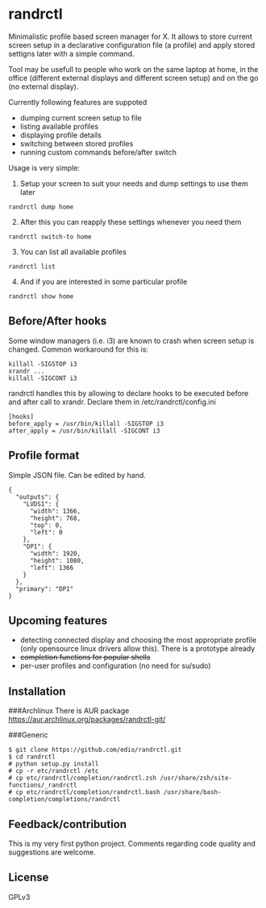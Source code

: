 randrctl
========

Minimalistic profile based screen manager for X. It allows to store current screen setup in a declarative configuration file (a profile) and apply stored settigns later with a simple command.

Tool may be usefull to people who work on the same laptop at home, in the office (different external displays and different screen setup) and on the go (no external display).

Currently following features are suppoted
* dumping current screen setup to file
* listing available profiles
* displaying profile details
* switching between stored profiles
* running custom commands before/after switch

Usage is very simple:

1. Setup your screen to suit your needs and dump settings to use them later

  ```randrctl dump home```

2. After this you can reapply these settings whenever you need them

  ```randrctl switch-to home```
  
3. You can list all available profiles

  ```randrctl list```
  
4. And if you are interested in some particular profile

  ```randrctl show home```
  

Before/After hooks
------------------

Some window managers (i.e. i3) are known to crash when screen setup is changed. Common workaround for this is:

```
killall -SIGSTOP i3
xrandr ...
killall -SIGCONT i3
```

randrctl handles this by allowing to declare hooks to be executed before and after call to xrandr. Declare them in /etc/randrctl/config.ini

```
[hooks]
before_apply = /usr/bin/killall -SIGSTOP i3
after_apply = /usr/bin/killall -SIGCONT i3
```

Profile format
--------------

Simple JSON file. Can be edited by hand.

```
{
  "outputs": {
    "LVDS1": {
      "width": 1366,
      "height": 768,
      "top": 0,
      "left": 0
    },
    "DP1": {
      "width": 1920,
      "height": 1080,
      "left": 1366
    }
  },
  "primary": "DP1"
}  
```


Upcoming features
-----------------

* detecting connected display and choosing the most appropriate profile (only opensource linux drivers allow this). There is a prototype already
* ~~completion functions for popular shells~~
* per-user profiles and configuration (no need for su/sudo)

Installation
------------

###Archlinux
There is AUR package https://aur.archlinux.org/packages/randrctl-git/

###Generic

```
$ git clone https://github.com/edio/randrctl.git
$ cd randrctl
# python setup.py install
# cp -r etc/randrctl /etc
# cp etc/randrctl/completion/randrctl.zsh /usr/share/zsh/site-functions/_randrctl
# cp etc/randrctl/completion/randrctl.bash /usr/share/bash-completion/completions/randrctl
```

Feedback/contribution
---------------------

This is my very first python project. Comments regarding code quality and suggestions are welcome. 


License
-------
GPLv3
